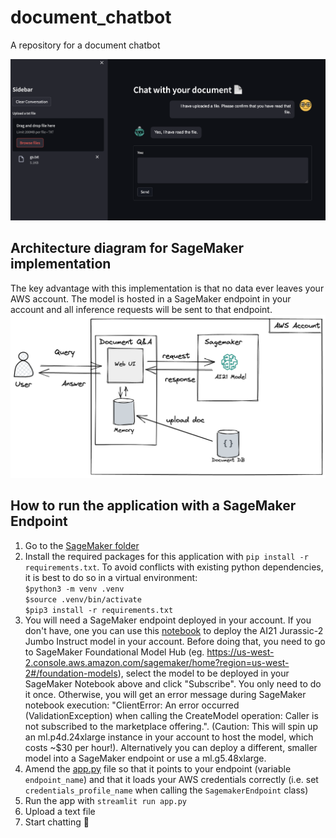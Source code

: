 # document_chatbot
A repository for a document chatbot

![alt text](assets/chat.png)


## Architecture diagram for SageMaker implementation
The key advantage with this implementation is that no data ever leaves your AWS account. The model is hosted in a SageMaker endpoint in your account and all inference requests will be sent to that endpoint.
![alt text](assets/arch.png)


## How to run the application with a SageMaker Endpoint
1. Go to the [SageMaker folder](src/sagemaker)
2. Install the required packages for this application with `pip install -r requirements.txt`. To avoid conflicts with existing python dependencies, it is best to do so in a virtual environment:   
  `$python3 -m venv .venv`    
  `$source .venv/bin/activate`  
  `$pip3 install -r requirements.txt`  
3. You will need a SageMaker endpoint deployed in your account. If you don't have, one you can use this [notebook](src/sagemaker/deploy_ai21_model.ipynb) to deploy the AI21 Jurassic-2 Jumbo Instruct model in your account. Before doing that, you need to go to SageMaker Foundational Model Hub (eg. https://us-west-2.console.aws.amazon.com/sagemaker/home?region=us-west-2#/foundation-models), select the model to be deployed in your SageMaker Notebook above and click "Subscribe". You only need to do it once. Otherwise, you will get an error message during SageMaker notebook execution: "ClientError: An error occurred (ValidationException) when calling the CreateModel operation: Caller is not subscribed to the marketplace offering.". (Caution: This will spin up an ml.p4d.24xlarge instance in your account to host the model, which costs ~$30 per hour!). Alternatively you can deploy a different, smaller model into a SageMaker endpoint or use a ml.g5.48xlarge.
4. Amend the [app.py](src/sagemaker/app_sm_huggingface.py) file so that it points to your endpoint (variable `endpoint_name`) and that it loads your AWS credentials correctly (i.e. set `credentials_profile_name` when calling the `SagemakerEndpoint` class)
5. Run the app with `streamlit run app.py`
6. Upload a text file
7. Start chatting 🤗
